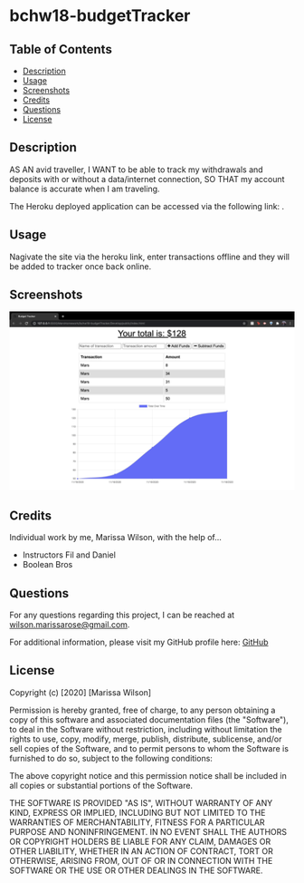 # bchw18-budgetTracker

## Table of Contents

* [Description](#description)
* [Usage](#usage)
* [Screenshots](#screenshots)
* [Credits](#credits)
* [Questions](#questions)
* [License](#license)

## Description
AS AN avid traveller,
I WANT to be able to track my withdrawals and deposits with or without a data/internet connection,
SO THAT my account balance is accurate when I am traveling.

The Heroku deployed application can be accessed via the following link: [](). 

## Usage
Nagivate the site via the heroku link, enter transactions offline and they will be added to tracker once back online.

## Screenshots
![budget](Develop/images/budget.png)

## Credits
Individual work by me, Marissa Wilson, with the help of...

* Instructors Fil and Daniel
* Boolean Bros

## Questions
For any questions regarding this project, I can be reached at wilson.marissarose@gmail.com.

For additional information, please visit my GitHub profile here:
[GitHub](https://github.com/marissarrwilson)

## License
Copyright (c) [2020] [Marissa Wilson]

Permission is hereby granted, free of charge, to any person obtaining a copy of this software and associated documentation files (the "Software"), to deal in the Software without restriction, including without limitation the rights to use, copy, modify, merge, publish, distribute, sublicense, and/or sell copies of the Software, and to permit persons to whom the Software is furnished to do so, subject to the following conditions:

The above copyright notice and this permission notice shall be included in all copies or substantial portions of the Software.

THE SOFTWARE IS PROVIDED "AS IS", WITHOUT WARRANTY OF ANY KIND, EXPRESS OR IMPLIED, INCLUDING BUT NOT LIMITED TO THE WARRANTIES OF MERCHANTABILITY, FITNESS FOR A PARTICULAR PURPOSE AND NONINFRINGEMENT. IN NO EVENT SHALL THE AUTHORS OR COPYRIGHT HOLDERS BE LIABLE FOR ANY CLAIM, DAMAGES OR OTHER LIABILITY, WHETHER IN AN ACTION OF CONTRACT, TORT OR OTHERWISE, ARISING FROM, OUT OF OR IN CONNECTION WITH THE SOFTWARE OR THE USE OR OTHER DEALINGS IN THE SOFTWARE.